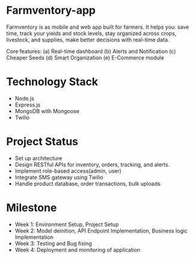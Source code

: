 # Farmventory-app
Farmventory is as mobile and web app built for farmers. It helps you: save time, track your yields and stock levels, stay organized across crops, livestock, and supplies, make better decisions with real-time data.

Core features: (a) Real-time dashboard (b) Alerts and Notification (c) Cheaper Seeds (d) Smart Organization (e) E-Commerce module

# Technology Stack
- Node.js
- Express.js
- MongoDB with Mongoose
- Twilio

# Project Status
- Set up architecture
- Design RESTful APIs for inventory, orders, tracking, and alerts.
- Implement role-based access(admin, user)
- Integrate SMS gateway using Twilio
- Handle product database, order transactions, bulk uploads

# Milestone
- Week 1: Environment Setup, Project Setup
- Week 2: Model deinition, API Endpoint Implementation, Business logic Implementation
- Week 3: Testing and Bug fixing
- Week 4: Deployment and monitoring of application

